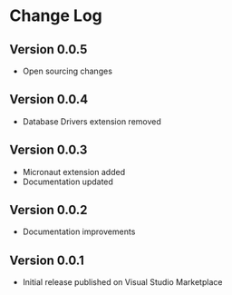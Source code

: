 # Change Log

## Version 0.0.5
* Open sourcing changes

## Version 0.0.4
* Database Drivers extension removed

## Version 0.0.3
* Micronaut extension added
* Documentation updated

## Version 0.0.2
* Documentation improvements

## Version 0.0.1
* Initial release published on Visual Studio Marketplace